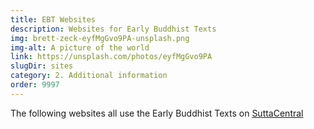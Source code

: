 ```yaml
---
title: EBT Websites
description: Websites for Early Buddhist Texts
img: brett-zeck-eyfMgGvo9PA-unsplash.png
img-alt: A picture of the world
link: https://unsplash.com/photos/eyfMgGvo9PA
slugDir: sites
category: 2. Additional information
order: 9997
---
```


The following websites all use the Early Buddhist Texts on [SuttaCentral](https://suttacentral.net)

